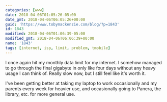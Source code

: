 ```yaml
---
categories: [www]
date: 2018-04-06T01:05:26-05:00
date_gmt: 2018-04-06T06:05:26+00:00
guid: 'https://www.tobymackenzie.com/blog/?p=1843'
id: 1843
modified: 2018-04-06T01:06:39-05:00
modified_gmt: 2018-04-06T06:06:39+00:00
name: '1843'
tags: [internet, isp, limit, problem, tmobile]
---
```


I once again hit my monthly data limit for my internet.<!--more-->  I somehow managed to go through the final gigabyte in only like four days without any heavy usage I can think of.  Really slow now, but I still feel like it's worth it.

I've been getting better at taking my laptop to work occasionally and my parents every week for heavier use, and occasionally going to Panera, the library, etc. for more general use.
